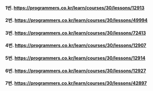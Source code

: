 #### 1번. https://programmers.co.kr/learn/courses/30/lessons/12913
#### 2번. https://programmers.co.kr/learn/courses/30/lessons/49994
#### 3번. https://programmers.co.kr/learn/courses/30/lessons/72413
#### 4번. https://programmers.co.kr/learn/courses/30/lessons/12907
#### 5번. https://programmers.co.kr/learn/courses/30/lessons/12914
#### 6번. https://programmers.co.kr/learn/courses/30/lessons/12927
#### 7번. https://programmers.co.kr/learn/courses/30/lessons/42897
